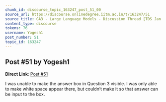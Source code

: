 ```yaml
---
chunk_id: discourse_topic_163247_post_51_00
source_url: https://discourse.onlinedegree.iitm.ac.in/t/163247/51
source_title: GA3 - Large Language Models - Discussion Thread [TDS Jan 2025]
content_type: discourse
tokens: 76
username: Yogesh1
post_number: 51
topic_id: 163247
---
```


## Post #51 by Yogesh1

**Direct Link**: [Post #51](https://discourse.onlinedegree.iitm.ac.in/t/163247/51)

I was unable to make the answer box in Question 3 visible. I was only able to make white space appear there, but couldn’t make it so that answer can be input to the box.
